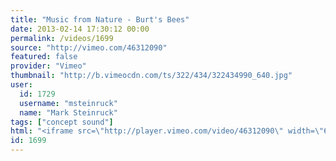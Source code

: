 ```yaml
---
title: "Music from Nature - Burt's Bees"
date: 2013-02-14 17:30:12 00:00
permalink: /videos/1699
source: "http://vimeo.com/46312090"
featured: false
provider: "Vimeo"
thumbnail: "http://b.vimeocdn.com/ts/322/434/322434990_640.jpg"
user:
  id: 1729
  username: "msteinruck"
  name: "Mark Steinruck"
tags: ["concept sound"]
html: "<iframe src=\"http://player.vimeo.com/video/46312090\" width=\"640\" height=\"360\" frameborder=\"0\" webkitAllowFullScreen mozallowfullscreen allowFullScreen></iframe>"
id: 1699
---
```



